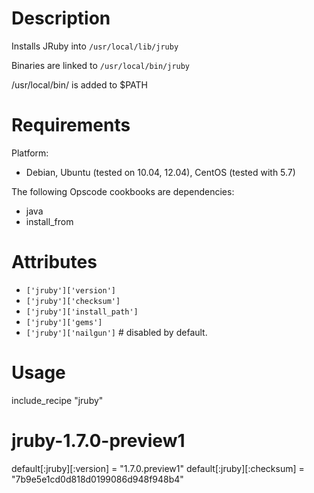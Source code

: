 Description
===========

Installs JRuby into `/usr/local/lib/jruby`

Binaries are linked to `/usr/local/bin/jruby`

/usr/local/bin/ is added to $PATH

Requirements
============

Platform:

* Debian, Ubuntu (tested on 10.04, 12.04), CentOS (tested with 5.7)

The following Opscode cookbooks are dependencies:

* java
* install_from

Attributes
==========

* `['jruby']['version']`
* `['jruby']['checksum']`
* `['jruby']['install_path']`
* `['jruby']['gems']` 
* `['jruby']['nailgun']` # disabled by default.

Usage
=====

include_recipe "jruby"

jruby-1.7.0-preview1
====================

default[:jruby][:version] = "1.7.0.preview1"
default[:jruby][:checksum] = "7b9e5e1cd0d818d0199086d948f948b4"

